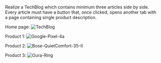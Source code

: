 Realize a TechBlog which contains minimum three articles side by side.
Every article must have a button that, once clicked, opens another tab with a page containing single product description.

Home page:
![TechBlog](https://user-images.githubusercontent.com/63505124/124984553-a6bb9100-e039-11eb-8026-1bda43bb26be.png)

Product 1:
![Google-Pixel-4a](https://user-images.githubusercontent.com/63505124/124984569-aae7ae80-e039-11eb-945f-4a3a8f1339e3.png)

Product 2:
![Bose-QuietComfort-35-II](https://user-images.githubusercontent.com/63505124/124984627-bf2bab80-e039-11eb-873f-974eac02daa4.png)

Product 3:
![Oura-Ring](https://user-images.githubusercontent.com/63505124/124984637-c0f56f00-e039-11eb-9879-e45e9f4aae10.png)

